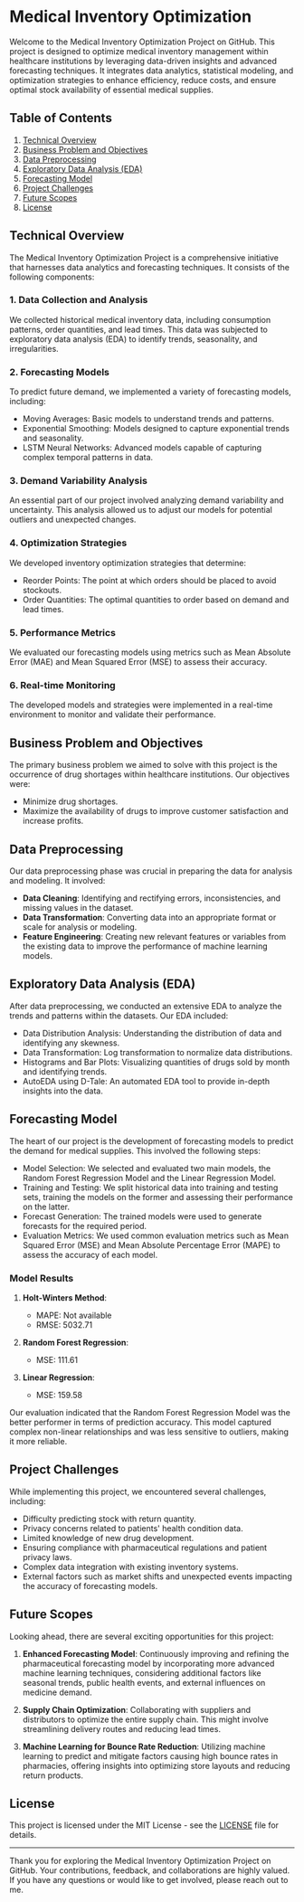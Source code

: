 # Medical Inventory Optimization

Welcome to the Medical Inventory Optimization Project on GitHub. This project is designed to optimize medical inventory management within healthcare institutions by leveraging data-driven insights and advanced forecasting techniques. It integrates data analytics, statistical modeling, and optimization strategies to enhance efficiency, reduce costs, and ensure optimal stock availability of essential medical supplies.

## Table of Contents
1. [Technical Overview](#technical-overview)
2. [Business Problem and Objectives](#business-problem-and-objectives)
3. [Data Preprocessing](#data-preprocessing)
4. [Exploratory Data Analysis (EDA)](#exploratory-data-analysis-eda)
5. [Forecasting Model](#forecasting-model)
6. [Project Challenges](#project-challenges)
7. [Future Scopes](#future-scopes)
8. [License](#license)

## Technical Overview

The Medical Inventory Optimization Project is a comprehensive initiative that harnesses data analytics and forecasting techniques. It consists of the following components:

### 1. Data Collection and Analysis

We collected historical medical inventory data, including consumption patterns, order quantities, and lead times. This data was subjected to exploratory data analysis (EDA) to identify trends, seasonality, and irregularities. 

### 2. Forecasting Models

To predict future demand, we implemented a variety of forecasting models, including:

- Moving Averages: Basic models to understand trends and patterns.
- Exponential Smoothing: Models designed to capture exponential trends and seasonality.
- LSTM Neural Networks: Advanced models capable of capturing complex temporal patterns in data.

### 3. Demand Variability Analysis

An essential part of our project involved analyzing demand variability and uncertainty. This analysis allowed us to adjust our models for potential outliers and unexpected changes.

### 4. Optimization Strategies

We developed inventory optimization strategies that determine:

- Reorder Points: The point at which orders should be placed to avoid stockouts.
- Order Quantities: The optimal quantities to order based on demand and lead times.

### 5. Performance Metrics

We evaluated our forecasting models using metrics such as Mean Absolute Error (MAE) and Mean Squared Error (MSE) to assess their accuracy.

### 6. Real-time Monitoring

The developed models and strategies were implemented in a real-time environment to monitor and validate their performance.

## Business Problem and Objectives

The primary business problem we aimed to solve with this project is the occurrence of drug shortages within healthcare institutions. Our objectives were:

- Minimize drug shortages.
- Maximize the availability of drugs to improve customer satisfaction and increase profits.

## Data Preprocessing

Our data preprocessing phase was crucial in preparing the data for analysis and modeling. It involved:

- **Data Cleaning**: Identifying and rectifying errors, inconsistencies, and missing values in the dataset.
- **Data Transformation**: Converting data into an appropriate format or scale for analysis or modeling.
- **Feature Engineering**: Creating new relevant features or variables from the existing data to improve the performance of machine learning models.

## Exploratory Data Analysis (EDA)

After data preprocessing, we conducted an extensive EDA to analyze the trends and patterns within the datasets. Our EDA included:

- Data Distribution Analysis: Understanding the distribution of data and identifying any skewness.
- Data Transformation: Log transformation to normalize data distributions.
- Histograms and Bar Plots: Visualizing quantities of drugs sold by month and identifying trends.
- AutoEDA using D-Tale: An automated EDA tool to provide in-depth insights into the data.

## Forecasting Model

The heart of our project is the development of forecasting models to predict the demand for medical supplies. This involved the following steps:

- Model Selection: We selected and evaluated two main models, the Random Forest Regression Model and the Linear Regression Model.
- Training and Testing: We split historical data into training and testing sets, training the models on the former and assessing their performance on the latter.
- Forecast Generation: The trained models were used to generate forecasts for the required period.
- Evaluation Metrics: We used common evaluation metrics such as Mean Squared Error (MSE) and Mean Absolute Percentage Error (MAPE) to assess the accuracy of each model.

### Model Results

1. **Holt-Winters Method**:
    - MAPE: Not available
    - RMSE: 5032.71

2. **Random Forest Regression**:
    - MSE: 111.61

3. **Linear Regression**:
    - MSE: 159.58

Our evaluation indicated that the Random Forest Regression Model was the better performer in terms of prediction accuracy. This model captured complex non-linear relationships and was less sensitive to outliers, making it more reliable.

## Project Challenges

While implementing this project, we encountered several challenges, including:

- Difficulty predicting stock with return quantity.
- Privacy concerns related to patients' health condition data.
- Limited knowledge of new drug development.
- Ensuring compliance with pharmaceutical regulations and patient privacy laws.
- Complex data integration with existing inventory systems.
- External factors such as market shifts and unexpected events impacting the accuracy of forecasting models.

## Future Scopes

Looking ahead, there are several exciting opportunities for this project:

1. **Enhanced Forecasting Model**: Continuously improving and refining the pharmaceutical forecasting model by incorporating more advanced machine learning techniques, considering additional factors like seasonal trends, public health events, and external influences on medicine demand.

2. **Supply Chain Optimization**: Collaborating with suppliers and distributors to optimize the entire supply chain. This might involve streamlining delivery routes and reducing lead times.

3. **Machine Learning for Bounce Rate Reduction**: Utilizing machine learning to predict and mitigate factors causing high bounce rates in pharmacies, offering insights into optimizing store layouts and reducing return products.

## License

This project is licensed under the MIT License - see the [LICENSE](LICENSE) file for details.

---

Thank you for exploring the Medical Inventory Optimization Project on GitHub. Your contributions, feedback, and collaborations are highly valued. If you have any questions or would like to get involved, please reach out to me.
